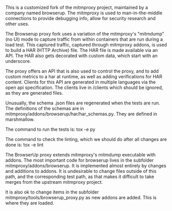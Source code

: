 This is a customized fork of the mitmproxy project, maintained by a company named browserup. The mitmproxy 
is used to man-in-the-middle connections to provide debugging info, allow for security research
and other uses.

The Browserup proxy fork uses a variation of the mitmproxy's "mitmdump" (no UI) mode  to capture traffic from within containers that are run during a load test. 
This captured traffic, captured through mitmproxy addons, is 
used to build a HAR (HTTP Archive) file. The HAR file is made available via an API. The HAR also gets decorated with custom data, which start with an underscore.

The proxy offers an API that is also used to control the proxy, and to add custom metrics to a har at runtime, as well as adding verifications for HAR 
content. Clients for this API are generated in multiple languages via the open api specification.  The clients live in /clients which should be ignored, as 
they are generated files. 

Unusually, the schema .json files are regenerated when the tests are run. The definitions of the schemas are in mitmproxy/addons/browserup/har/har_schemas.py.
They are defined in marshmallow.

The command to run the tests is: tox -e py

The command to check the linting, which we should do after all changes are done is:
tox -e lint


The BrowserUp proxy extends mitmproxy's mitmdump executable with addons. The most important code for browserup lives in the subfolder mitmproxy/addons/browserup.
It is implemented almost entirely by changes and additions to addons. It is undesirable to change files outside of this path, and the corresponding test path, as that
makes it difficult to take merges from the upstream mitmproxy project. 

It is also ok to change items in the subfolder mitmproxy/tools/browserup_proxy.py as new
addons are added. This is where they are loaded.
